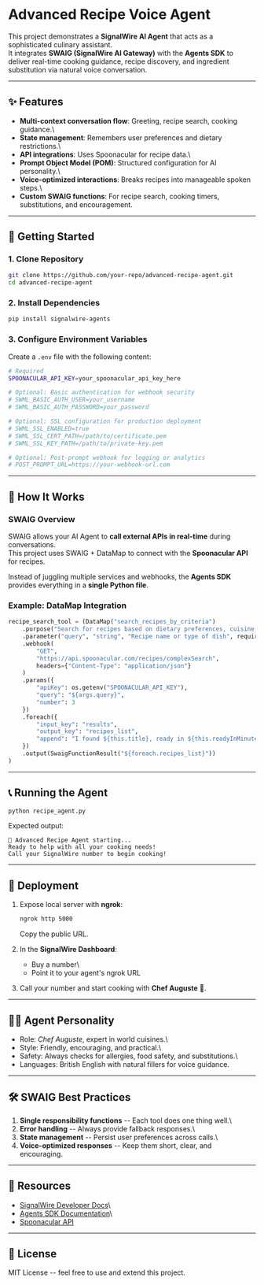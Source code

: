 # Advanced Recipe Voice Agent

This project demonstrates a **SignalWire AI Agent** that acts as a
sophisticated culinary assistant.\
It integrates **SWAIG (SignalWire AI Gateway)** with the **Agents SDK**
to deliver real-time cooking guidance, recipe discovery, and ingredient
substitution via natural voice conversation.

------------------------------------------------------------------------

## ✨ Features

-   **Multi-context conversation flow**: Greeting, recipe search,
    cooking guidance.\
-   **State management**: Remembers user preferences and dietary
    restrictions.\
-   **API integrations**: Uses Spoonacular for recipe data.\
-   **Prompt Object Model (POM)**: Structured configuration for AI
    personality.\
-   **Voice-optimized interactions**: Breaks recipes into manageable
    spoken steps.\
-   **Custom SWAIG functions**: For recipe search, cooking timers,
    substitutions, and encouragement.

------------------------------------------------------------------------

## 🚀 Getting Started

### 1. Clone Repository

``` bash
git clone https://github.com/your-repo/advanced-recipe-agent.git
cd advanced-recipe-agent
```

### 2. Install Dependencies

``` bash
pip install signalwire-agents
```

### 3. Configure Environment Variables

Create a `.env` file with the following content:

``` bash
# Required
SPOONACULAR_API_KEY=your_spoonacular_api_key_here

# Optional: Basic authentication for webhook security
# SWML_BASIC_AUTH_USER=your_username
# SWML_BASIC_AUTH_PASSWORD=your_password

# Optional: SSL configuration for production deployment
# SWML_SSL_ENABLED=true
# SWML_SSL_CERT_PATH=/path/to/certificate.pem
# SWML_SSL_KEY_PATH=/path/to/private-key.pem

# Optional: Post-prompt webhook for logging or analytics
# POST_PROMPT_URL=https://your-webhook-url.com
```

------------------------------------------------------------------------

## 📖 How It Works

### SWAIG Overview

SWAIG allows your AI Agent to **call external APIs in real-time** during
conversations.\
This project uses SWAIG + DataMap to connect with the **Spoonacular
API** for recipes.

Instead of juggling multiple services and webhooks, the **Agents SDK**
provides everything in a **single Python file**.

### Example: DataMap Integration

``` python
recipe_search_tool = (DataMap("search_recipes_by_criteria")
    .purpose("Search for recipes based on dietary preferences, cuisine, and cooking time")
    .parameter("query", "string", "Recipe name or type of dish", required=True)
    .webhook(
        "GET",
        "https://api.spoonacular.com/recipes/complexSearch",
        headers={"Content-Type": "application/json"}
    )
    .params({
        "apiKey": os.getenv("SPOONACULAR_API_KEY"),
        "query": "${args.query}",
        "number": 3
    })
    .foreach({
        "input_key": "results",
        "output_key": "recipes_list",
        "append": "I found ${this.title}, ready in ${this.readyInMinutes} minutes."
    })
    .output(SwaigFunctionResult("${foreach.recipes_list}"))
)
```

------------------------------------------------------------------------

## 📞 Running the Agent

``` bash
python recipe_agent.py
```

Expected output:

    🍳 Advanced Recipe Agent starting...
    Ready to help with all your cooking needs!
    Call your SignalWire number to begin cooking!

------------------------------------------------------------------------

## 📡 Deployment

1.  Expose local server with **ngrok**:

    ``` bash
    ngrok http 5000
    ```

    Copy the public URL.

2.  In the **SignalWire Dashboard**:

    -   Buy a number\
    -   Point it to your agent's ngrok URL

3.  Call your number and start cooking with **Chef Auguste** 🍲.

------------------------------------------------------------------------

## 🧑‍🍳 Agent Personality

-   Role: *Chef Auguste*, expert in world cuisines.\
-   Style: Friendly, encouraging, and practical.\
-   Safety: Always checks for allergies, food safety, and
    substitutions.\
-   Languages: British English with natural fillers for voice guidance.

------------------------------------------------------------------------

## 🛠️ SWAIG Best Practices

1.  **Single responsibility functions** -- Each tool does one thing
    well.\
2.  **Error handling** -- Always provide fallback responses.\
3.  **State management** -- Persist user preferences across calls.\
4.  **Voice-optimized responses** -- Keep them short, clear, and
    encouraging.

------------------------------------------------------------------------

## 🔗 Resources

-   [SignalWire Developer Docs](https://developer.signalwire.com)\
-   [Agents SDK Documentation](https://developer.signalwire.com/agents)\
-   [Spoonacular API](https://spoonacular.com/food-api)

------------------------------------------------------------------------

## 📝 License

MIT License -- feel free to use and extend this project.
